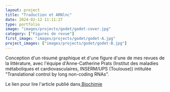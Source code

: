 ```yaml
---
layout: project
title: "Traduction et ARNlnc"
date: 2024-02-12 11:11:27
type: portfolio
image: "images/projects/godet/godet-cover.jpg"
category: ["Figures de revue"]
first_image: "images/projects/godet/godet-A.jpg"
project_images: ["images/projects/godet/godet-B.jpg"]
---
```


Conception d'un résumé graphique et d'une figure d'une de mes revues de la littérature, avec l'équipe d'Anne-Catherine Prats (Institut des maladies métaboliques et cardiovasculaires, INSERM/UPS (Toulouse)) intitulée "Translational control by long non-coding RNAs".


Le lien pour lire l'article publié dans<a href="https://www.sciencedirect.com/science/article/pii/S0300908423002067?via%3Dihub"> Biochimie</a>